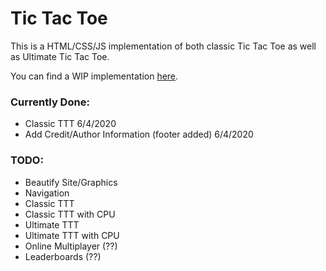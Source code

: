 # Tic Tac Toe
This is a HTML/CSS/JS implementation of both classic Tic Tac Toe as well as Ultimate Tic Tac Toe.


You can find a WIP implementation [here](https://mysticworks.github.io/ttt). 

### Currently Done:
- Classic TTT 6/4/2020
- Add Credit/Author Information (footer added) 6/4/2020

### TODO:
- Beautify Site/Graphics
- Navigation
- Classic TTT
- Classic TTT with CPU
- Ultimate TTT
- Ultimate TTT with CPU
- Online Multiplayer (??)
- Leaderboards (??)
